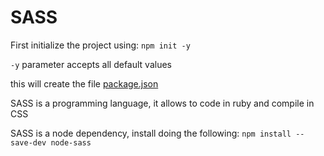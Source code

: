# SASS

First initialize the project using: `npm init -y` 

`-y` parameter accepts all default values

this will create the file [package.json](package.json)


SASS is a programming language, it allows to code in ruby and compile in CSS

SASS is a node dependency, install doing the following: `npm install --save-dev node-sass`

